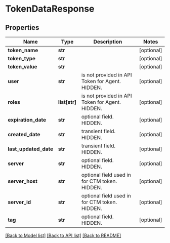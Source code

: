 # TokenDataResponse

## Properties
Name | Type | Description | Notes
------------ | ------------- | ------------- | -------------
**token_name** | **str** |  | [optional] 
**token_type** | **str** |  | [optional] 
**token_value** | **str** |  | [optional] 
**user** | **str** | is not provided in API Token for Agent. HIDDEN. | [optional] 
**roles** | **list[str]** | is not provided in API Token for Agent. HIDDEN. | [optional] 
**expiration_date** | **str** | optional field. HIDDEN. | [optional] 
**created_date** | **str** | transient field. HIDDEN. | [optional] 
**last_updated_date** | **str** | transient field. HIDDEN. | [optional] 
**server** | **str** | optional field. HIDDEN. | [optional] 
**server_host** | **str** | optional field used in for CTM token. HIDDEN. | [optional] 
**server_id** | **str** | optional field used in for CTM token. HIDDEN. | [optional] 
**tag** | **str** | optional field. HIDDEN. | [optional] 

[[Back to Model list]](../README.md#documentation-for-models) [[Back to API list]](../README.md#documentation-for-api-endpoints) [[Back to README]](../README.md)

